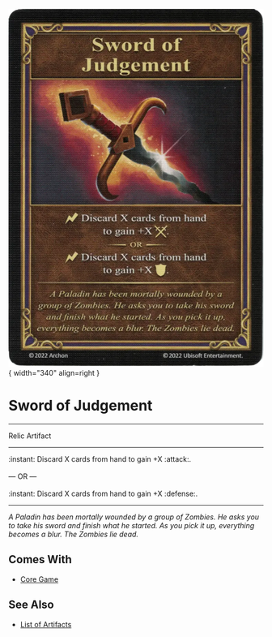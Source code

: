 ![Sword of Judgement](../assets/artifacts_relic-sword_of_judgement.webp){ width="340" align=right }

# Sword of Judgement
___
Relic Artifact
___
:instant: Discard X cards from hand to gain +X :attack:.<br><br>— OR —<br><br>:instant: Discard X cards from hand to gain +X :defense:.
___
*A Paladin has been mortally wounded by a group of Zombies. He asks you to take his sword and finish what he started. As you pick it up, everything becomes a blur. The Zombies lie dead.*


## Comes With

- [Core Game](../content.md)


## See Also

- [List of Artifacts](../artifacts.md)
